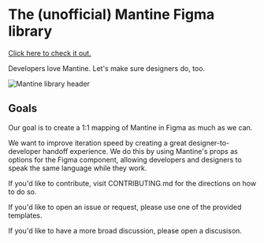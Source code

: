 # The (unofficial) Mantine Figma library

[Click here to check it out.](https://www.figma.com/community/file/1067173247578645134)

Developers love Mantine. Let's make sure designers do, too.

![Mantine library header](https://repository-images.githubusercontent.com/327628682/fda316b2-0465-4a13-a63a-d90f1ccbc7cc)

## Goals

Our goal is to create a 1:1 mapping of Mantine in Figma as much as we can.

We want to improve iteration speed by creating a great designer-to-developer handoff experience.
We do this by using Mantine's props as options for the Figma component, allowing developers and designers to speak the same language while they work.

If you'd like to contribute, visit CONTRIBUTING.md for the directions on how to do so.

If you'd like to open an issue or request, please use one of the provided templates.

If you'd like to have a more broad discussion, please open a discusison.
